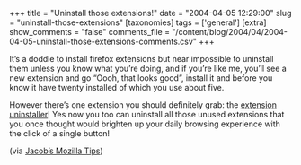 +++
title = "Uninstall those extensions!"
date = "2004-04-05 12:29:00"
slug = "uninstall-those-extensions"
[taxonomies]
tags = ['general']
[extra]
show_comments = "false"
comments_file = "/content/blog/2004/04/2004-04-05-uninstall-those-extensions-comments.csv"
+++

It’s a doddle to install firefox extensions but near impossible to uninstall them unless you know what you’re doing, and if you’re like me, you’ll see a new extension and go “Oooh, that looks good”, install it and before you know it have twenty installed of which you use about five.

However there’s one extension you should definitely grab: the [extension uninstaller](http://kb.mozillazine.org/index.phtml?title=Firefox_:_FAQs_:_Uninstall_Extensions)! Yes now you too can uninstall all those unused extensions that you once thought would brighten up your daily browsing experience with the click of a single button!

(via [Jacob’s Mozilla Tips](http://www.livejournal.com/users/jacob667/))
